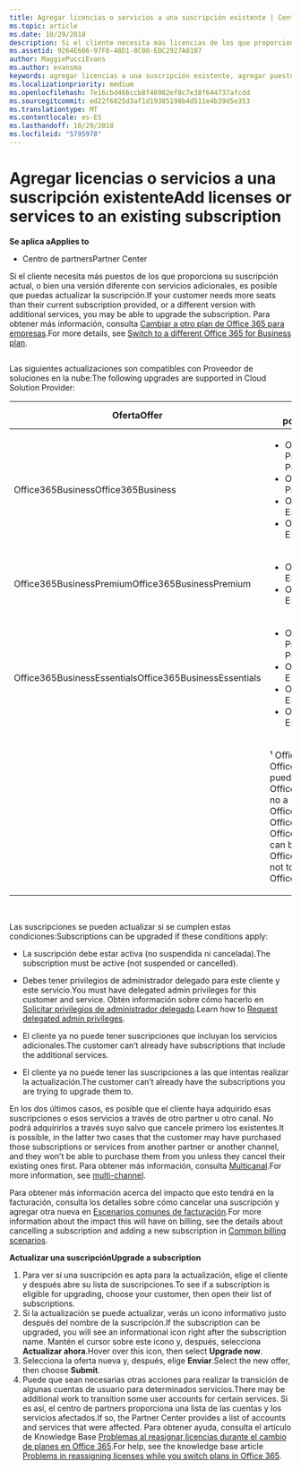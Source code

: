 ```yaml
---
title: Agregar licencias o servicios a una suscripción existente | Centro de partners
ms.topic: article
ms.date: 10/29/2018
description: Si el cliente necesita más licencias de los que proporciona su suscripción actual, o bien una versión diferente con servicios adicionales, es posible que puedas actualizar la suscripción.
ms.assetid: 9264E666-97F8-48D1-8C00-EDC2927A8107
author: MaggiePucciEvans
ms.author: evansma
keywords: agregar licencias a una suscripción existente, agregar puestos a una suscripción existente, modificar una suscripción, cambiar una suscripción, adquirir más licencias para un cliente
ms.localizationpriority: medium
ms.openlocfilehash: 7e16cbd466ccb8f46982ef8c7e38f644737afcdd
ms.sourcegitcommit: ed22f6825d3af1d19385198b4d511e4b39d5e353
ms.translationtype: MT
ms.contentlocale: es-ES
ms.lasthandoff: 10/29/2018
ms.locfileid: "5795978"
---
```

# <a name="add-licenses-or-services-to-an-existing-subscription"></a><span data-ttu-id="6ab24-104">Agregar licencias o servicios a una suscripción existente</span><span class="sxs-lookup"><span data-stu-id="6ab24-104">Add licenses or services to an existing subscription</span></span>

**<span data-ttu-id="6ab24-105">Se aplica a</span><span class="sxs-lookup"><span data-stu-id="6ab24-105">Applies to</span></span>**

-  <span data-ttu-id="6ab24-106">Centro de partners</span><span class="sxs-lookup"><span data-stu-id="6ab24-106">Partner Center</span></span>

<span data-ttu-id="6ab24-107">Si el cliente necesita más puestos de los que proporciona su suscripción actual, o bien una versión diferente con servicios adicionales, es posible que puedas actualizar la suscripción.</span><span class="sxs-lookup"><span data-stu-id="6ab24-107">If your customer needs more seats than their current subscription provided, or a different version with additional services, you may be able to upgrade the subscription.</span></span> <span data-ttu-id="6ab24-108">Para obtener más información, consulta [Cambiar a otro plan de Office 365 para empresas](http://go.microsoft.com/fwlink/p/?LinkId=723577).</span><span class="sxs-lookup"><span data-stu-id="6ab24-108">For more details, see [Switch to a different Office 365 for Business plan](http://go.microsoft.com/fwlink/p/?LinkId=723577).</span></span>

## <a href="" id="upgradesubscription"></a>


<span data-ttu-id="6ab24-109">Las siguientes actualizaciones son compatibles con Proveedor de soluciones en la nube:</span><span class="sxs-lookup"><span data-stu-id="6ab24-109">The following upgrades are supported in Cloud Solution Provider:</span></span>

<table>
<colgroup>
<col width="50%" />
<col width="50%" />
</colgroup>
<thead>
<tr class="header">
<th><span data-ttu-id="6ab24-110">Oferta</span><span class="sxs-lookup"><span data-stu-id="6ab24-110">Offer</span></span></th>
<th><span data-ttu-id="6ab24-111">Actualizaciones posibles</span><span class="sxs-lookup"><span data-stu-id="6ab24-111">Possible upgrades</span></span></th>
</tr>
</thead>
<tbody>
<tr class="odd">
<td><span data-ttu-id="6ab24-112">Office365Business</span><span class="sxs-lookup"><span data-stu-id="6ab24-112">Office365Business</span></span></td>
<td><ul>
<li><span data-ttu-id="6ab24-113">Office 365 Empresa Premium¹</span><span class="sxs-lookup"><span data-stu-id="6ab24-113">Office 365 Business Premium¹</span></span></li>
<li><span data-ttu-id="6ab24-114">Office 365 ProPlus</span><span class="sxs-lookup"><span data-stu-id="6ab24-114">Office 365 ProPlus</span></span></li>
<li><span data-ttu-id="6ab24-115">Office 365 Enterprise E3</span><span class="sxs-lookup"><span data-stu-id="6ab24-115">Office 365 Enterprise E3</span></span></li>
<li><span data-ttu-id="6ab24-116">Office 365 Enterprise E5</span><span class="sxs-lookup"><span data-stu-id="6ab24-116">Office 365 Enterprise E5</span></span></li>
</ul></td>
</tr>
<tr class="even">
<td><span data-ttu-id="6ab24-117">Office365BusinessPremium</span><span class="sxs-lookup"><span data-stu-id="6ab24-117">Office365BusinessPremium</span></span></td>
<td><ul>
<li><span data-ttu-id="6ab24-118">Office 365 Enterprise E3</span><span class="sxs-lookup"><span data-stu-id="6ab24-118">Office 365 Enterprise E3</span></span></li>
<li><span data-ttu-id="6ab24-119">Office 365 Enterprise E5</span><span class="sxs-lookup"><span data-stu-id="6ab24-119">Office 365 Enterprise E5</span></span></li>
</ul></td>
</tr>
<tr class="odd">
<td><span data-ttu-id="6ab24-120">Office365BusinessEssentials</span><span class="sxs-lookup"><span data-stu-id="6ab24-120">Office365BusinessEssentials</span></span></td>
<td><ul>
<li><span data-ttu-id="6ab24-121">Office 365 Empresa Premium¹</span><span class="sxs-lookup"><span data-stu-id="6ab24-121">Office 365 Business Premium¹</span></span></li>
<li><span data-ttu-id="6ab24-122">Office 365 Enterprise E1</span><span class="sxs-lookup"><span data-stu-id="6ab24-122">Office 365 Enterprise E1</span></span></li>
<li><span data-ttu-id="6ab24-123">Office 365 Enterprise E3</span><span class="sxs-lookup"><span data-stu-id="6ab24-123">Office 365 Enterprise E3</span></span></li>
<li><span data-ttu-id="6ab24-124">Office 365 Enterprise E5</span><span class="sxs-lookup"><span data-stu-id="6ab24-124">Office 365 Enterprise E5</span></span></li>
</ul></td>
</tr>
<tr class="even">
<td></td>
<td><p><span data-ttu-id="6ab24-125">¹ Office365BusinessIndia y Office365BusinessEssentialsIndia pueden actualizarse a Office365BusinessPremiumIndia, no a Office365BusinessPremium.</span><span class="sxs-lookup"><span data-stu-id="6ab24-125">¹ Office365BusinessIndia and Office365BusinessEssentialsIndia can be upgraded to Office365BusinessPremiumIndia, not to Office365BusinessPremium.</span></span></p></td>
</tr>
</tbody>
</table>

 

<span data-ttu-id="6ab24-126">Las suscripciones se pueden actualizar si se cumplen estas condiciones:</span><span class="sxs-lookup"><span data-stu-id="6ab24-126">Subscriptions can be upgraded if these conditions apply:</span></span>

-   <span data-ttu-id="6ab24-127">La suscripción debe estar activa (no suspendida ni cancelada).</span><span class="sxs-lookup"><span data-stu-id="6ab24-127">The subscription must be active (not suspended or cancelled).</span></span>

-   <span data-ttu-id="6ab24-128">Debes tener privilegios de administrador delegado para este cliente y este servicio.</span><span class="sxs-lookup"><span data-stu-id="6ab24-128">You must have delegated admin privileges for this customer and service.</span></span> <span data-ttu-id="6ab24-129">Obtén información sobre cómo hacerlo en [Solicitar privilegios de administrador delegado](request-a-relationship-with-a-customer.md).</span><span class="sxs-lookup"><span data-stu-id="6ab24-129">Learn how to [Request delegated admin privileges](request-a-relationship-with-a-customer.md).</span></span>

-   <span data-ttu-id="6ab24-130">El cliente ya no puede tener suscripciones que incluyan los servicios adicionales.</span><span class="sxs-lookup"><span data-stu-id="6ab24-130">The customer can’t already have subscriptions that include the additional services.</span></span>

-   <span data-ttu-id="6ab24-131">El cliente ya no puede tener las suscripciones a las que intentas realizar la actualización.</span><span class="sxs-lookup"><span data-stu-id="6ab24-131">The customer can’t already have the subscriptions you are trying to upgrade them to.</span></span>

<span data-ttu-id="6ab24-132">En los dos últimos casos, es posible que el cliente haya adquirido esas suscripciones o esos servicios a través de otro partner u otro canal. No podrá adquirirlos a través suyo salvo que cancele primero los existentes.</span><span class="sxs-lookup"><span data-stu-id="6ab24-132">It is possible, in the latter two cases that the customer may have purchased those subscriptions or services from another partner or another channel, and they won’t be able to purchase them from you unless they cancel their existing ones first.</span></span> <span data-ttu-id="6ab24-133">Para obtener más información, consulta [Multicanal](multichannel.md).</span><span class="sxs-lookup"><span data-stu-id="6ab24-133">For more information, see [multi-channel](multichannel.md).</span></span>

<span data-ttu-id="6ab24-134">Para obtener más información acerca del impacto que esto tendrá en la facturación, consulta los detalles sobre cómo cancelar una suscripción y agregar otra nueva en [Escenarios comunes de facturación](common-billing-scenarios.md).</span><span class="sxs-lookup"><span data-stu-id="6ab24-134">For more information about the impact this will have on billing, see the details about cancelling a subscription and adding a new subscription in [Common billing scenarios](common-billing-scenarios.md).</span></span>

**<span data-ttu-id="6ab24-135">Actualizar una suscripción</span><span class="sxs-lookup"><span data-stu-id="6ab24-135">Upgrade a subscription</span></span>**

1.  <span data-ttu-id="6ab24-136">Para ver si una suscripción es apta para la actualización, elige el cliente y después abre su lista de suscripciones.</span><span class="sxs-lookup"><span data-stu-id="6ab24-136">To see if a subscription is eligible for upgrading, choose your customer, then open their list of subscriptions.</span></span>
2.  <span data-ttu-id="6ab24-137">Si la actualización se puede actualizar, verás un icono informativo justo después del nombre de la suscripción.</span><span class="sxs-lookup"><span data-stu-id="6ab24-137">If the subscription can be upgraded, you will see an informational icon right after the subscription name.</span></span> <span data-ttu-id="6ab24-138">Mantén el cursor sobre este icono y, después, selecciona **Actualizar ahora**.</span><span class="sxs-lookup"><span data-stu-id="6ab24-138">Hover over this icon, then select **Upgrade now**.</span></span>
3.  <span data-ttu-id="6ab24-139">Selecciona la oferta nueva y, después, elige **Enviar**.</span><span class="sxs-lookup"><span data-stu-id="6ab24-139">Select the new offer, then choose **Submit**.</span></span>
4.  <span data-ttu-id="6ab24-140">Puede que sean necesarias otras acciones para realizar la transición de algunas cuentas de usuario para determinados servicios.</span><span class="sxs-lookup"><span data-stu-id="6ab24-140">There may be additional work to transition some user accounts for certain services.</span></span> <span data-ttu-id="6ab24-141">Si es así, el centro de partners proporciona una lista de las cuentas y los servicios afectados.</span><span class="sxs-lookup"><span data-stu-id="6ab24-141">If so, the Partner Center provides a list of accounts and services that were affected.</span></span> <span data-ttu-id="6ab24-142">Para obtener ayuda, consulta el artículo de Knowledge Base [Problemas al reasignar licencias durante el cambio de planes en Office 365](http://go.microsoft.com/fwlink/p/?LinkId=723576).</span><span class="sxs-lookup"><span data-stu-id="6ab24-142">For help, see the knowledge base article [Problems in reassigning licenses while you switch plans in Office 365](http://go.microsoft.com/fwlink/p/?LinkId=723576).</span></span>

 

 



